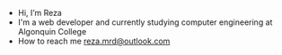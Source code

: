 -  Hi, I’m Reza
-  I'm a web developer and currently studying computer engineering at Algonquin College
-  How to reach me reza.mrd@outlook.com
<!---
rezamrd/rezamrd is a ✨ special ✨ repository because its `README.md` (this file) appears on your GitHub profile.
You can click the Preview link to take a look at your changes.
--->

